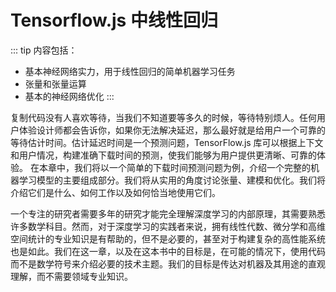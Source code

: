 # Tensorflow.js 中线性回归

::: tip 内容包括：

- 基本神经网络实力，用于线性回归的简单机器学习任务
- 张量和张量运算
- 基本的神经网络优化
  :::

复制代码没有人喜欢等待，当我们不知道要等多久的时候，等待特别烦人。任何用户体验设计师都会告诉你，如果你无法解决延迟，那么最好就是给用户一个可靠的等待估计时间。估计延迟时间是一个预测问题，TensorFlow.js 库可以根据上下文和用户情况，构建准确下载时间的预测，使我们能够为用户提供更清晰、可靠的体验。
在本章中，我们将以一个简单的下载时间预测问题为例，介绍一个完整的机器学习模型的主要组成部分。我们将从实用的角度讨论张量、建模和优化。我们将介绍它们是什么、如何工作以及如何恰当地使用它们。

一个专注的研究者需要多年的研究才能完全理解深度学习的内部原理，其需要熟悉许多数学科目。然而，对于深度学习的实践者来说，拥有线性代数、微分学和高维空间统计的专业知识是有帮助的，但不是必要的，甚至对于构建复杂的高性能系统也是如此。我们在这一章，以及在这本书中的目标是，在可能的情况下，使用代码而不是数学符号来介绍必要的技术主题。我们的目标是传达对机器及其用途的直观理解，而不需要领域专业知识。
